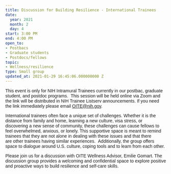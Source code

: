 ```yaml
---
title: Discussion for Building Resilience - International Trainees
date:
  year: 2021
  month: 2
  day: 4
start: 3:00 PM
end: 4:00 PM
open_to:
- Postbacs
- Graduate students
- Postdocs/fellows
topic:
- Wellness/resilience
type: Small group
updated_at: 2021-01-29 16:45:06.000000000 Z
---
```

<span style="font-family: arial, helvetica, sans-serif;">This event is
only for NIH Intramural Trainees currently in our postbac, graduate
student, and postdoc programs.  This session will be held online via
Zoom and the link will be distributed in NIH Trainee Listserv
announcements. If you need the link immediately please email
OITE@nih.gov. </span>

<span style="font-family: arial, helvetica, sans-serif;">International
trainees often face a unique set of challenges. Whether it is the
distance from family and home, learning a new culture, visa stress, or
discovering a new sense of community, these challenges can cause fellows
to feel overwhelmed, anxious, or lonely. This supportive space is meant
to remind trainees that they are not alone in dealing with these
issues and that there
are other trainees having similar experiences.  Additionally, the
group offers space to dialogue around U.S. culture, coping tools and to
learn from each other. </span>

<span style="font-family: arial, helvetica, sans-serif;">Please join us
for a discussion with OITE Wellness Advisor, Emilie Gomart. The
discussion group provides a welcoming and confidential space to explore
positive and proactive ways to build resilience and self-care
skills.</span>
